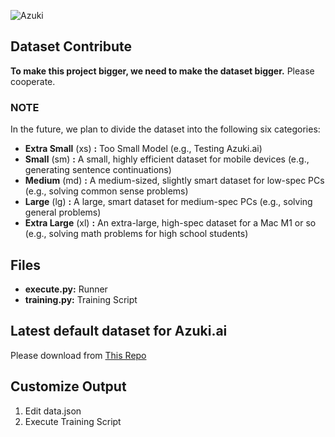 
![Azuki](https://github.com/user-attachments/assets/7b3ec4d9-6d31-4193-9845-47d15fecd934)


## Dataset Contribute
**To make this project bigger, we need to make the dataset bigger.**
Please cooperate.

### NOTE
In the future, we plan to divide the dataset into the following six categories:
- **Extra Small** (xs) **:** Too Small Model (e.g., Testing Azuki.ai)
- **Small** (sm) **:** A small, highly efficient dataset for mobile devices (e.g., generating sentence continuations)
- **Medium** (md) **:** A medium-sized, slightly smart dataset for low-spec PCs (e.g., solving common sense problems)
- **Large** (lg) **:** A large, smart dataset for medium-spec PCs (e.g., solving general problems)
- **Extra Large** (xl) **:** An extra-large, high-spec dataset for a Mac M1 or so (e.g., solving math problems for high school students)

## Files
- **execute.py:** Runner
- **training.py:** Training Script

## Latest default dataset for Azuki.ai
Please download from [This Repo](https://github.com/DiamondGotCat/Dataset-for-Azuki.ai)

## Customize Output
1. Edit data.json
2. Execute Training Script

